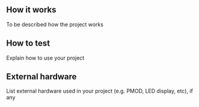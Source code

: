 <!---

This file is used to generate your project datasheet. Please fill in the information below and delete any unused
sections.

You can also include images in this folder and reference them in the markdown. Each image must be less than
512 kb in size, and the combined size of all images must be less than 1 MB.
-->

## How it works

To be described how the project works

## How to test

Explain how to use your project

## External hardware

List external hardware used in your project (e.g. PMOD, LED display, etc), if any
